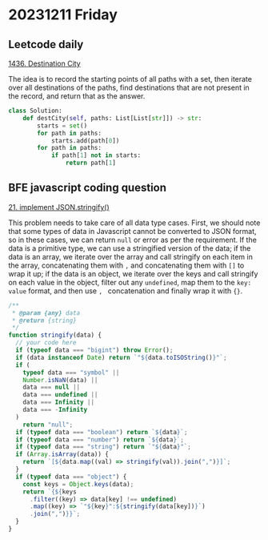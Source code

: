 # 20231211 Friday

## Leetcode daily

[1436. Destination City](https://leetcode.com/problems/destination-city/description/?envType=daily-question&envId=2023-12-15)

The idea is to record the starting points of all paths with a set, then iterate over all destinations of the paths, find destinations that are not present in the record, and return that as the answer.

```py
class Solution:
    def destCity(self, paths: List[List[str]]) -> str:
        starts = set()
        for path in paths:
            starts.add(path[0])
        for path in paths:
            if path[1] not in starts:
                return path[1]
```

## BFE javascript coding question

[21. implement JSON.stringify()](https://bigfrontend.dev/problem/implement-JSON-stringify)

This problem needs to take care of all data type cases. First, we should note that some types of data in Javascript cannot be converted to JSON format, so in these cases, we can return `null` or error as per the requirement. If the data is a primitive type, we can use a stringified version of the data; if the data is an array, we iterate over the array and call stringify on each item in the array, concatenating them with `,` and concatenating them with `[]` to wrap it up; if the data is an object, we iterate over the keys and call stringify on each value in the object, filter out any `undefined`, map them to the `key: value` format, and then use `, ` concatenation and finally wrap it with `{}`.

```js
/**
 * @param {any} data
 * @return {string}
 */
function stringify(data) {
  // your code here
  if (typeof data === "bigint") throw Error();
  if (data instanceof Date) return `"${data.toISOString()}"`;
  if (
    typeof data === "symbol" ||
    Number.isNaN(data) ||
    data === null ||
    data === undefined ||
    data === Infinity ||
    data === -Infinity
  )
    return "null";
  if (typeof data === "boolean") return `${data}`;
  if (typeof data === "number") return `${data}`;
  if (typeof data === "string") return `"${data}"`;
  if (Array.isArray(data)) {
    return `[${data.map((val) => stringify(val)).join(",")}]`;
  }
  if (typeof data === "object") {
    const keys = Object.keys(data);
    return `{${keys
      .filter((key) => data[key] !== undefined)
      .map((key) => `"${key}":${stringify(data[key])}`)
      .join(",")}}`;
  }
}
```
